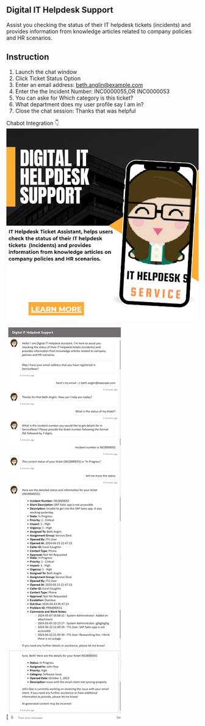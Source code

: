 ## Digital IT Helpdesk Support
Assist you checking the status of their IT helpdesk tickets (incidents) and provides information from knowledge articles related to company policies and HR scenarios.

## Instruction
1. Launch the chat window <br>
2. Click Ticket Status Option <br>
3. Enter an email address: beth.anglin@example.com <br>
4. Enter the the Incident Number: INC0000055,OR INC0000053 <br>
5. You can aske for Which category is this ticket? <br>
6. What department does my user profile say I am in? <br>
7. Close the chat session: Thanks that was helpful

Chabot Integration 👇
  [![IMAGE ALT TEXT HERE](https://github.com/bacdillon/RPA-UiPath/blob/main/ServiceNow%20Integration/img/09.jpg)](https://bacdillon.github.io/Digital-IT-Helpdesk-Support/)

 [![IMAGE ALT TEXT HERE](https://github.com/bacdillon/Digital-IT-Helpdesk-Support/blob/main/img/chat.png)
